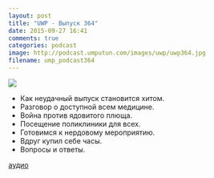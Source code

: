 ```yaml
---
layout: post
title: "UWP - Выпуск 364"
date: 2015-09-27 16:41
comments: true
categories: podcast
image: http://podcast.umputun.com/images/uwp/uwp364.jpg
filename: ump_podcast364
---
```

![](https://podcast.umputun.com/images/uwp/uwp364.jpg)

- Как неудачный выпуск становится хитом.
- Разговор о доступной всем медицине.
- Война против ядовитого плюща.
- Посещение поликлиники для всех.
- Готовимся к нердовому мероприятию.
- Вдруг купил себе часы.
- Вопросы и ответы.

[аудио](https://podcast.umputun.com/media/ump_podcast364.mp3)
<audio src="https://podcast.umputun.com/media/ump_podcast364.mp3" preload="none"></audio>
